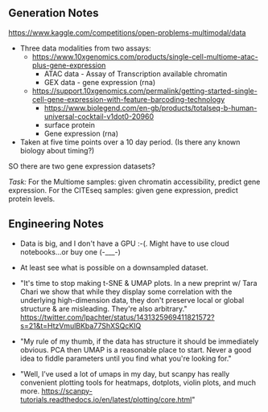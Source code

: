 ## Generation Notes
https://www.kaggle.com/competitions/open-problems-multimodal/data

- Three data modalities from two assays:
  - https://www.10xgenomics.com/products/single-cell-multiome-atac-plus-gene-expression
    - ATAC data - Assay of Transcription available chromatin
    - GEX data - gene expression (rna)
  - https://support.10xgenomics.com/permalink/getting-started-single-cell-gene-expression-with-feature-barcoding-technology
    - https://www.biolegend.com/en-gb/products/totalseq-b-human-universal-cocktail-v1dot0-20960
    - surface protein
	- Gene expression (rna)
- Taken at five time points over a 10 day period. (Is there any known biology about timing?)

SO there are two gene expression datasets?

*Task:*
For the Multiome samples: given chromatin accessibility, predict gene expression.
For the CITEseq samples: given gene expression, predict protein levels.


## Engineering Notes
- Data is big, and I don't have a GPU :-(. Might have to use cloud notebooks...or buy one (-___-)
- At least see what is possible on a downsampled dataset. 
 
- "It's time to stop making t-SNE & UMAP plots. In a new preprint w/ Tara Chari we show that while they display some correlation with the underlying high-dimension data, they don't preserve local or global structure & are misleading. They're also arbitrary." https://twitter.com/lpachter/status/1431325969411821572?s=21&t=HtzVmulBKba77ShXSQcKIQ
- "My rule of my thumb, if the data has structure it should be immediately obvious. PCA then UMAP is a reasonable place to start. Never a good idea to fiddle parameters until you find what you're looking for."
- "Well, I’ve used a lot of umaps in my day, but scanpy has really convenient plotting tools for heatmaps, dotplots,  violin plots, and much more. https://scanpy-tutorials.readthedocs.io/en/latest/plotting/core.html"


